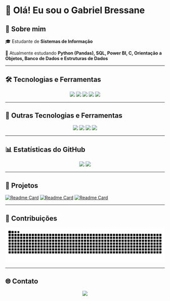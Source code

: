 # 👋 Olá! Eu sou o Gabriel Bressane

## 🚀 Sobre mim

🎓 Estudante de **Sistemas de Informação**

🌱 Atualmente estudando **Python (Pandas), SQL, Power BI, C, Orientação a Objetos, Banco de Dados e Estruturas de Dados**

---

## 🛠️ Tecnologias e Ferramentas

<p align="center">
  <img src="https://img.shields.io/badge/Python-3776AB?style=for-the-badge&logo=python&logoColor=white" />
  <img src="https://img.shields.io/badge/Pandas-150458?style=for-the-badge&logo=pandas&logoColor=white" />
  <img src="https://img.shields.io/badge/SQL-025E8C?style=for-the-badge&logo=sqlite&logoColor=white" />
  <img src="https://img.shields.io/badge/Power%20BI-F2C811?style=for-the-badge&logo=power-bi&logoColor=black" />
  <img src="https://img.shields.io/badge/C-A8B9CC?style=for-the-badge&logo=c&logoColor=black" />
</p>

---

## 🔧 Outras Tecnologias e Ferramentas

<p align="center">
  <img src="https://img.shields.io/badge/Linux-FCC624?style=for-the-badge&logo=linux&logoColor=black" />
  <img src="https://img.shields.io/badge/Git-F05032?style=for-the-badge&logo=git&logoColor=white" />
  <img src="https://img.shields.io/badge/Jupyter%20Notebook-F37626?style=for-the-badge&logo=jupyter&logoColor=white" />
  <img src="https://img.shields.io/badge/AWS-232F3E?style=for-the-badge&logo=amazon-aws&logoColor=white" />
</p>

---

## 📊 Estatísticas do GitHub

<p align="center">
  <img height="150em" src="https://github-readme-stats.vercel.app/api?username=Bressane06&show_icons=true&theme=radical" />
  <img height="150em" src="https://github-readme-stats.vercel.app/api/top-langs/?username=Bressane06&layout=compact&theme=radical" />
</p>

---

## 🌟 Projetos

[![Readme Card](https://github-readme-stats.vercel.app/api/pin/?username=Bressane06&repo=trabalho-RENAMAUT&theme=radical)](https://github.com/Bressane06/trabalho-RENAMAUT)
[![Readme Card](https://github-readme-stats.vercel.app/api/pin/?username=Bressane06&repo=ToolShare-Sistema-Emprestimo-Ferramentas&theme=radical)](https://github.com/Bressane06/ToolShare-Sistema-Emprestimo-Ferramentas)
[![Readme Card](https://github-readme-stats.vercel.app/api/pin/?username=Bressane06&repo=DataBase_Patas_Urbanas&theme=radical)](https://github.com/Bressane06/DataBase_Patas_Urbanas)

---


## 🐍 Contribuições

<p align="center">
  <img src="https://github.com/Bressane06/Bressane06/blob/output/github-contribution-grid-snake-dark.svg" />
</p>

---



## 🌐 Contato

<p align="center">
  <a href="https://www.linkedin.com/in/gabrielbressane">
    <img src="https://img.shields.io/badge/LinkedIn-0077B5?style=for-the-badge&logo=linkedin&logoColor=white" />
  </a>
</p>

